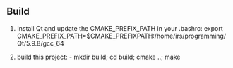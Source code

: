 ## Build

 1. Install Qt and update the CMAKE_PREFIX_PATH in your .bashrc:
export CMAKE_PREFIX_PATH=$CMAKE_PREFIXPATH:/home/irs/programming/Qt/5.9.8/gcc_64

 2. build this project:
		 - mkdir build; cd build; cmake ..; make
